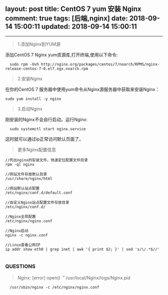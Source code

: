 layout: post
title: CentOS 7 yum 安装 Nginx
comment: true
tags: [后端,nginx]
date: 2018-09-14 15:00:11
updated: 2018-09-14 15:00:11
---

------
<!-- more -->

> 1.添加Nginx到YUM源

添加CentOS 7 Nginx yum资源库,打开终端,使用以下命令:
```
  sudo rpm -Uvh http://nginx.org/packages/centos/7/noarch/RPMS/nginx-release-centos-7-0.el7.ngx.noarch.rpm

```

> 2.安装Nginx

在你的CentOS 7 服务器中使用yum命令从Nginx源服务器中获取来安装Nginx：
```
sudo yum install -y nginx

```

> 3.启动Nginx

刚安装的Nginx不会自行启动。运行Nginx:
```
  sudo systemctl start nginx.service

```
这时就可以通过ip正常访问默认页面了。

> 更多Nginx配置信息

```
//列出nginx的安装文件，快速定位配置文件目录
rpm -ql nginx 

//网站文件存放默认目录
/usr/share/nginx/html

//网站默认站点配置
/etc/nginx/conf.d/default.conf

//自定义Nginx站点配置文件存放目录
/etc/nginx/conf.d/

//Nginx全局配置
/etc/nginx/nginx.conf

//Nginx启动
nginx -c nginx.conf

//Linux查看公网IP
ip addr show eth0 | grep inet | awk '{ print $2; }' | sed 's/\/.*$//'


```

### QUESTIONS
> Nginx: [error] open() ＂/usr/local/Nginx/logs/Nginx.pid

```
  /usr/sbin/nginx -c /etc/nginx/nginx.conf
```
